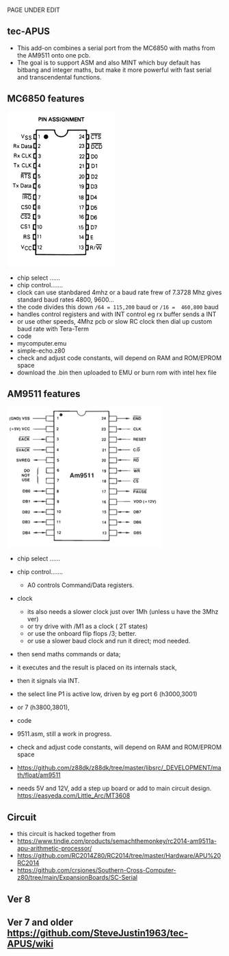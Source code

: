 PAGE UNDER EDIT



## tec-APUS

- This add-on combines a serial port from the MC6850 with maths from the AM9511 onto one pcb. 
- The goal is to support ASM and also MINT which buy default has bitbang and integer maths, but make it more powerful with fast serial and transcendental functions.


## MC6850 features
![](https://github.com/SteveJustin1963/tec-APUS/blob/master/pics/6850chip.png)   

- chip select ......
- chip control.......
- clock can use stanbdared 4mhz or a baud rate frew of 7.3728 Mhz gives standard baud rates 4800, 9600... 
- the code divides this down  `/64 = 115,200` baud or `/16 =  460,800` baud 
- handles control registers and with INT control eg rx buffer sends a INT
- or use other speeds, 4Mhz pcb or slow RC clock then dial up custom baud rate with Tera-Term 
- code
- mycomputer.emu
- simple-echo.z80
- check and adjust code constants, will depend on RAM and ROM/EPROM space
- download the .bin then uploaded to EMU or burn rom with intel hex file

## AM9511 features
![](https://github.com/SteveJustin1963/tec-APUS/blob/master/pics/9511chip.png)   

- chip select ......
- chip control.......
  - A0 controls Command/Data registers.
- clock
  - its also needs a slower clock just over 1Mh (unless u have the 3Mhz ver) 
  - or try drive with /M1 as a clock ( 2T states) 
  - or use the onboard flip flops /3; better. 
  - or use a slower baud clock and run it direct; mod needed.

- then send maths commands or data; 
- it executes and the result is placed on its internals stack, 
- then it signals via INT.
- the select line P1 is active low, driven by eg port 6 (h3000,3001) 
- or 7 (h3800,3801), 
- code
- 9511.asm, still a work in progress.
- check and adjust code constants, will depend on RAM and ROM/EPROM space
- https://github.com/z88dk/z88dk/tree/master/libsrc/_DEVELOPMENT/math/float/am9511
- needs 5V and 12V, add a step up board or add to main circuit design. https://easyeda.com/Little_Arc/MT3608





## Circuit

- this circuit is hacked together from
- https://www.tindie.com/products/semachthemonkey/rc2014-am9511a-apu-arithmetic-processor/
- https://github.com/RC2014Z80/RC2014/tree/master/Hardware/APU%20RC2014
- https://github.com/crsjones/Southern-Cross-Computer-z80/tree/main/ExpansionBoards/SC-Serial


## Ver 8

## Ver 7 and older https://github.com/SteveJustin1963/tec-APUS/wiki




